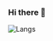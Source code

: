 ### Hi there 👋
![Langs](https://github-readme-stats.vercel.app/api/top-langs/?username=HenrikKlasen&theme=tokyonight&langs_count=200)
